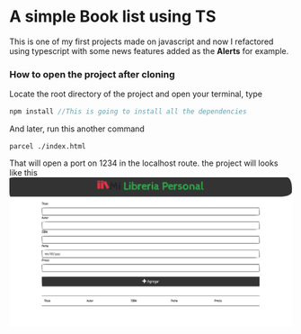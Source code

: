 # A simple Book list using TS

This is one of my first projects made on javascript and now I refactored using typescript with some news features added as the **Alerts** for example.

### How to open the project after cloning

Locate the root directory of the project and open your terminal, type

```javascript
npm install //This is going to install all the dependencies
```

And later, run this another command

```
parcel ./index.html
```

That will open a port on 1234 in the localhost route. the project will looks like this ![Preview](./img/preview.png)
